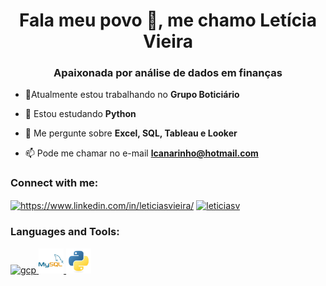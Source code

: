 <h1 align="center">Fala meu povo 👋, me chamo Letícia Vieira</h1>
<h3 align="center">Apaixonada por análise de dados em finanças</h3>

- 🔭Atualmente estou trabalhando no **Grupo Boticiário**

- 🌱 Estou estudando **Python**

- 💬 Me pergunte sobre **Excel, SQL, Tableau e Looker**

- 📫 Pode me chamar no e-mail **lcanarinho@hotmail.com**

<h3 align="left">Connect with me:</h3>
<p align="left">
<a href="https://linkedin.com/in/https://www.linkedin.com/in/leticiasvieira/" target="blank"><img align="center" src="https://raw.githubusercontent.com/rahuldkjain/github-profile-readme-generator/master/src/images/icons/Social/linked-in-alt.svg" alt="https://www.linkedin.com/in/leticiasvieira/" height="30" width="40" /></a>
<a href="https://instagram.com/leticiasv" target="blank"><img align="center" src="https://raw.githubusercontent.com/rahuldkjain/github-profile-readme-generator/master/src/images/icons/Social/instagram.svg" alt="leticiasv" height="30" width="40" /></a>
</p>

<h3 align="left">Languages and Tools:</h3>
<p align="left"> <a href="https://cloud.google.com" target="_blank" rel="noreferrer"> <img src="https://www.vectorlogo.zone/logos/google_cloud/google_cloud-icon.svg" alt="gcp" width="40" height="40"/> </a> <a href="https://www.mysql.com/" target="_blank" rel="noreferrer"> <img src="https://raw.githubusercontent.com/devicons/devicon/master/icons/mysql/mysql-original-wordmark.svg" alt="mysql" width="40" height="40"/> </a> <a href="https://www.python.org" target="_blank" rel="noreferrer"> <img src="https://raw.githubusercontent.com/devicons/devicon/master/icons/python/python-original.svg" alt="python" width="40" height="40"/> </a> </p>
